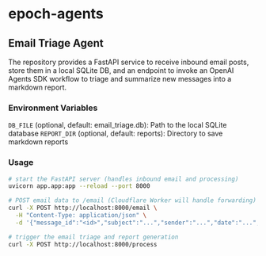 # epoch-agents

## Email Triage Agent

The repository provides a FastAPI service to receive inbound email posts, store them in a local SQLite DB, and an endpoint to invoke an OpenAI Agents SDK workflow to triage and summarize new messages into a markdown report.

### Environment Variables

`DB_FILE` (optional, default: email_triage.db): Path to the local SQLite database
`REPORT_DIR` (optional, default: reports): Directory to save markdown reports

### Usage

```bash
# start the FastAPI server (handles inbound email and processing)
uvicorn app.app:app --reload --port 8000

# POST email data to /email (Cloudflare Worker will handle forwarding)
curl -X POST http://localhost:8000/email \
  -H "Content-Type: application/json" \
  -d '{"message_id":"<id>","subject":"...","sender":"...","date":"...","body":"..."}'

# trigger the email triage and report generation
curl -X POST http://localhost:8000/process
```